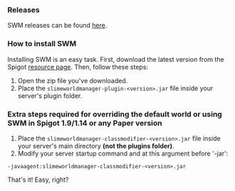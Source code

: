 ### Releases

SWM releases can be found [here](https://www.spigotmc.org/resources/slimeworldmanager.69974/history).


### How to install SWM

Installing SWM is an easy task. First, download the latest version from the Spigot [resource page](https://www.spigotmc.org/resources/slimeworldmanager.69974/). Then, follow these steps:
1. Open the zip file you've downloaded.
2. Place the `slimeworldmanager-plugin-<version>.jar` file inside your server's plugin folder.

### Extra steps required for overriding the default world or using SWM in Spigot 1.9/1.14 or any Paper version
1. Place the `slimeworldmanager-classmodifier-<version>.jar` file inside your server's main directory **(not the plugins folder)**.
2. Modify your server startup command and at this argument before '-jar':
```
-javaagent:slimeworldmanager-classmodifier-<version>.jar
```

That's it! Easy, right?